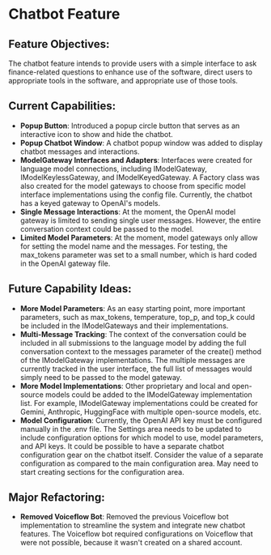# Chatbot Feature

## Feature Objectives:
The chatbot feature intends to provide users with a simple interface to ask finance-related questions to enhance use of the software, direct users to appropriate tools in the software, and appropriate use of those tools. 

## Current Capabilities:
- **Popup Button**: Introduced a popup circle button that serves as an interactive icon to show and hide the chatbot.
- **Popup Chatbot Window**: A chatbot popup window was added to display chatbot messages and interactions.
- **ModelGateway Interfaces and Adapters**: Interfaces were created for language model connections, including IModelGateway, IModelKeylessGateway, and IModelKeyedGateway. A Factory class was also created for the model gateways to choose from specific model interface implementations using the config file. Currently, the chatbot has a keyed gateway to OpenAI's models.
- **Single Message Interactions**: At the moment, the OpenAI model gateway is limited to sending single user messages. However, the entire conversation context could be passed to the model.
- **Limited Model Parameters**: At the moment, model gateways only allow for setting the model name and the messages. For testing, the max_tokens parameter was set to a small number, which is hard coded in the OpenAI gateway file. 

## Future Capability Ideas:
- **More Model Parameters**: As an easy starting point, more important parameters, such as max_tokens, temperature, top_p, and top_k could be included in the IModelGateways and their implementations.
- **Multi-Message Tracking**: The context of the conversation could be included in all submissions to the language model by adding the full conversation context to the messages parameter of the create() method of the IModelGateway implementations. The multiple messages are currently tracked in the user interface, the full list of messages would simply need to be passed to the model gateway.
- **More Model Implementations**: Other proprietary and local and open-source models could be added to the IModelGateway implementation list. For example, IModelGateway implementations could be created for Gemini, Anthropic, HuggingFace with multiple open-source models, etc.
- **Model Configuration**: Currently, the OpenAI API key must be configured manually in the .env file. The Settings area needs to be updated to include configuration options for which model to use, model parameters, and API keys. It could be possible to have a separate chatbot configuration gear on the chatbot itself. Consider the value of a separate configuration as compared to the main configuration area. May need to start creating sections for the configuration area.

## Major Refactoring:
- **Removed Voiceflow Bot**: Removed the previous Voiceflow bot implementation to streamline the system and integrate new chatbot features. The Voiceflow bot required configurations on Voiceflow that were not possible, because it wasn't created on a shared account.


